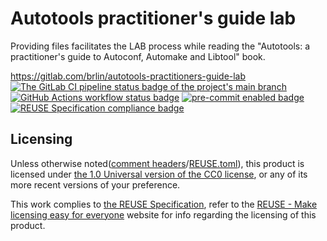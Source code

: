 # Autotools practitioner's guide lab

Providing files facilitates the LAB process while reading the "Autotools: a practitioner's guide to Autoconf, Automake and Libtool" book.

<https://gitlab.com/brlin/autotools-practitioners-guide-lab>  
[![The GitLab CI pipeline status badge of the project's `main` branch](https://gitlab.com/brlin/autotools-practitioners-guide-lab/badges/main/pipeline.svg?ignore_skipped=true "Click here to check out the comprehensive status of the GitLab CI pipelines")](https://gitlab.com/brlin/autotools-practitioners-guide-lab/-/pipelines) [![GitHub Actions workflow status badge](https://github.com/brlin-tw/autotools-practitioners-guide-lab/actions/workflows/check-potential-problems.yml/badge.svg "GitHub Actions workflow status")](https://github.com/brlin-tw/autotools-practitioners-guide-lab/actions/workflows/check-potential-problems.yml) [![pre-commit enabled badge](https://img.shields.io/badge/pre--commit-enabled-brightgreen?logo=pre-commit&logoColor=white "This project uses pre-commit to check potential problems")](https://pre-commit.com/) [![REUSE Specification compliance badge](https://api.reuse.software/badge/gitlab.com/brlin/autotools-practitioners-guide-lab "This project complies to the REUSE specification to decrease software licensing costs")](https://api.reuse.software/info/gitlab.com/brlin/autotools-practitioners-guide-lab)

## Licensing

Unless otherwise noted([comment headers](https://reuse.software/spec-3.3/#comment-headers)/[REUSE.toml](https://reuse.software/spec-3.3/#reusetoml)), this product is licensed under [the 1.0 Universal version of the CC0 license](https://creativecommons.org/publicdomain/zero/1.0/), or any of its more recent versions of your preference.

This work complies to [the REUSE Specification](https://reuse.software/spec/), refer to the [REUSE - Make licensing easy for everyone](https://reuse.software/) website for info regarding the licensing of this product.
